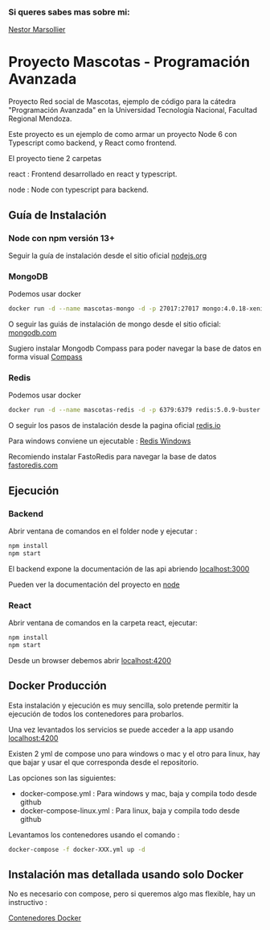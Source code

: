 ### Si queres sabes mas sobre mi:
[Nestor Marsollier](https://github.com/nmarsollier/profile)

# Proyecto Mascotas - Programación Avanzada

Proyecto Red social de Mascotas, ejemplo de código para la cátedra "Programación Avanzada" en la Universidad Tecnología Nacional, Facultad Regional Mendoza.

Este proyecto es un ejemplo de como armar un proyecto Node 6 con Typescript como backend, y React como frontend.

El proyecto tiene 2 carpetas

react :  Frontend desarrollado en react y typescript.

node : Node con typescript para backend.

## Guía de Instalación

### Node con npm versión 13+

Seguir la guía de instalación desde el sitio oficial [nodejs.org](https://nodejs.org/)

### MongoDB

Podemos usar docker

```bash
docker run -d --name mascotas-mongo -d -p 27017:27017 mongo:4.0.18-xenial
```

O seguir las guiás de instalación de mongo desde el sitio oficial: [mongodb.com](https://www.mongodb.com/download-center#community)

Sugiero instalar Mongodb Compass para poder navegar la base de datos en forma visual [Compass](https://www.mongodb.com/products/compass)

### Redis

Podemos usar docker

```bash
docker run -d --name mascotas-redis -d -p 6379:6379 redis:5.0.9-buster
```

O seguir los pasos de instalación desde la pagina oficial [redis.io](https://redis.io/download)

Para windows conviene un ejecutable : [Redis Windows](https://sourceforge.net/projects/redis/)

Recomiendo instalar FastoRedis para navegar la base de datos [fastoredis.com](https://fastoredis.com/)

## Ejecución

### Backend

Abrir ventana de comandos en el folder node y ejecutar :

```bash
npm install
npm start
```

El backend expone la documentación de las api abriendo [localhost:3000](http://localhost:3000/)

Pueden ver la documentación del proyecto en [node](./node/README.md)

### React

Abrir ventana de comandos en la carpeta react, ejecutar:

```bash
npm install
npm start
```

Desde un browser debemos abrir [localhost:4200](http://localhost:4200/)

## Docker Producción

Esta instalación y ejecución es muy sencilla, solo pretende permitir la ejecución de todos los contenedores para probarlos.

Una vez levantados los servicios se puede acceder a la app usando [localhost:4200](http://localhost:4200)

Existen 2 yml de compose uno para windows o mac y el otro para linux, hay que bajar y usar el que corresponda desde el repositorio.

Las opciones son las siguientes:

- docker-compose.yml : Para windows y mac, baja y compila todo desde github
- docker-compose-linux.yml : Para linux, baja y compila todo desde github

Levantamos los contenedores usando el comando :

```bash
docker-compose -f docker-XXX.yml up -d
```

## Instalación mas detallada usando solo Docker

No es necesario con compose, pero si queremos algo mas flexible, hay un instructivo :

[Contenedores Docker](READEME-DOCKER.md)
